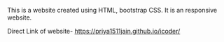 This is a website created using HTML, bootstrap CSS.
It is an responsive website.

Direct Link of website-  https://priya1511jain.github.io/icoder/
